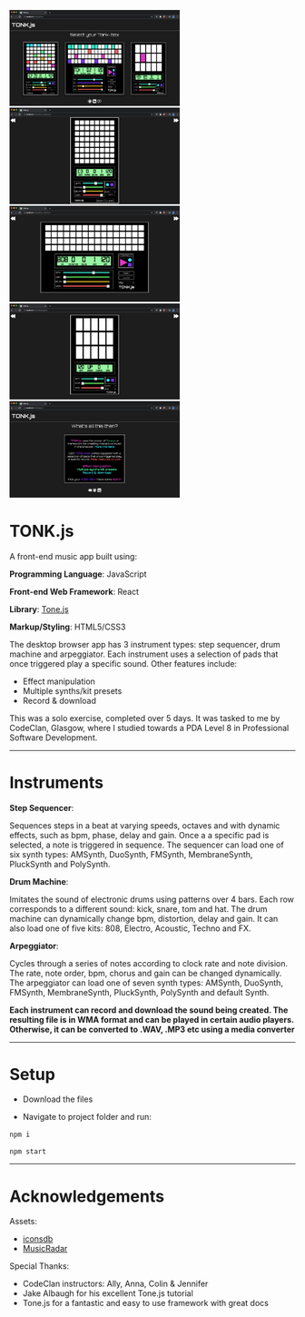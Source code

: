 <img src="https://github.com/CrugBarat/my_files/blob/master/tonk/tonk1.png" width="300"> <img src="https://github.com/CrugBarat/my_files/blob/master/tonk/tonk2.png" width="300"> <img src="https://github.com/CrugBarat/my_files/blob/master/tonk/tonk3.png" width="300"> <img src="https://github.com/CrugBarat/my_files/blob/master/tonk/tonk4.png" width="300"> <img src="https://github.com/CrugBarat/my_files/blob/master/tonk/tonk5.png" width="300">


# TONK.js

A front-end music app built using:

**Programming Language**: JavaScript

**Front-end Web Framework**: React

**Library**: [Tone.js](https://tonejs.github.io/)

**Markup/Styling**: HTML5/CSS3

The desktop browser app has 3 instrument types: step sequencer, drum machine and arpeggiator. Each instrument uses a selection of pads that once triggered play a specific sound. Other features include:

- Effect manipulation
- Multiple synths/kit presets
- Record & download

This was a solo exercise, completed over 5 days. It was tasked to me by CodeClan, Glasgow, where I studied towards a PDA Level 8 in Professional Software Development.

---

# Instruments

**Step Sequencer**:

Sequences steps in a beat at varying speeds, octaves and with dynamic effects, such as bpm, phase, delay and gain. Once a a specific pad is selected, a note is triggered in sequence. The sequencer can load one of six synth types: AMSynth, DuoSynth, FMSynth, MembraneSynth, PluckSynth and PolySynth.

**Drum Machine**:

Imitates the sound of electronic drums using patterns over 4 bars. Each row corresponds to a different sound: kick, snare, tom and hat. The drum machine can dynamically change bpm, distortion, delay and gain. It can also load one of five kits: 808, Electro, Acoustic, Techno and FX.

**Arpeggiator**:

Cycles through a series of notes according to clock rate and note division. The rate, note order, bpm, chorus and gain can be changed dynamically. The arpeggiator can load one of seven synth types: AMSynth, DuoSynth, FMSynth, MembraneSynth, PluckSynth, PolySynth and default Synth.

**Each instrument can record and download the sound being created. The resulting file is in WMA format and can be played in certain audio players. Otherwise, it can be converted to .WAV, .MP3 etc using a media converter**

---

# Setup

- Download the files

- Navigate to project folder and run:

```
npm i
```
```
npm start
```

---

# Acknowledgements

Assets:

- [iconsdb](https://www.iconsdb.com/)
- [MusicRadar](https://www.musicradar.com/)

Special Thanks:

- CodeClan instructors: Ally, Anna, Colin & Jennifer
- Jake Albaugh for his excellent Tone.js tutorial
- Tone.js for a fantastic and easy to use framework with great docs
